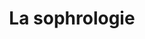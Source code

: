 ---
title: La sophrologie
description: >-
  La sophrologie est une démarche au cours de laquelle la personne va prendre conscience de ce qui entre en jeu dans sa relation à elle-même, aux autres et aux événements de sa vie, tant au niveau physique, psychique qu’émotionnel.
---